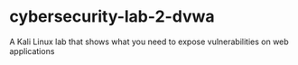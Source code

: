 # cybersecurity-lab-2-dvwa
A Kali Linux lab that shows what you need to expose vulnerabilities on web applications
